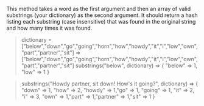 This method takes a word as the first argument and then an array of valid substrings (your dictionary) as the second argument. 
It should return a hash listing each substring (case insensitive) that was found in the original string and how many times it was found.
  > dictionary = ["below","down","go","going","horn","how","howdy","it","i","low","own","part","partner","sit"]
  => ["below","down","go","going","horn","how","howdy","it","i","low","own","part","partner","sit"]
  > substrings("below", dictionary)
  => { "below" => 1, "low" => 1 }

  > substrings("Howdy partner, sit down! How's it going?", dictionary)
  => { "down" => 1, "how" => 2, "howdy" => 1,"go" => 1, "going" => 1, "it" => 2, "i" => 3, "own" => 1,"part" => 1,"partner" => 1,"sit" => 1 }

